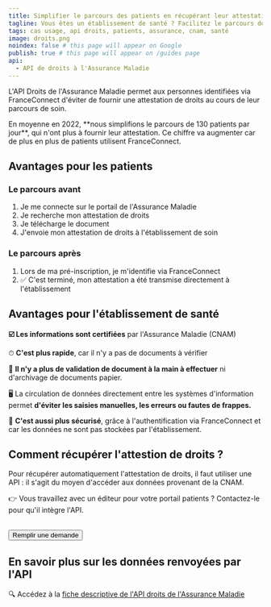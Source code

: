 ```yaml
---
title: Simplifier le parcours des patients en récupérant leur attestation de droits
tagline: Vous êtes un établissement de santé ? Facilitez le parcours de vos patients grâce à l'API de droits de l'Assurance Maladie
tags: cas usage, api droits, patients, assurance, cnam, santé
image: droits.png
noindex: false # this page will appear on Google
publish: true # this page will appear on /guides page
api:
  - API de droits à l'Assurance Maladie
---
```


L'API Droits de l'Assurance Maladie permet aux personnes identifiées via FranceConnect d'éviter de fournir une attestation de droits au cours de leur parcours de soin.

<Quote logo="/images/guides/aphp.jpeg" who='Assistance Publique - Hôpitaux de Paris'>
En moyenne en 2022, **nous simplifions le parcours de 130 patients par jour**, qui n'ont plus à fournir leur attestation. Ce chiffre va augmenter car de plus en plus de patients utilisent FranceConnect.
</Quote>

## Avantages pour les patients

### Le parcours avant

1. Je me connecte sur le portail de l'Assurance Maladie
2. Je recherche mon attestation de droits
3. Je télécharge le document
4. J'envoie mon attestation de droits à l'établissement de soin

### Le parcours après

1. Lors de ma pré-inscription, je m'identifie via FranceConnect
2. ✅ C'est terminé, mon attestation a été transmise directement à l'établissement

## Avantages pour l'établissement de santé

**☑️ Les informations sont certifiées** par l'Assurance Maladie (CNAM)

⏱ **C'est plus rapide**, car il n'y a pas de documents à vérifier

🔖 **Il n'y a plus de validation de document à la main à effectuer** ni d'archivage de documents papier.

🖥 La circulation de données directement entre les systèmes d'information permet **d'éviter les saisies manuelles, les erreurs ou fautes de frappes.**

🔐 **C'est aussi plus sécurisé**, grâce à l'authentification via FranceConnect et car les données ne sont pas stockées par l'établissement.

## Comment récupérer l'attestion de droits ?

Pour récupérer automatiquement l'attestation de droits, il faut utiliser une API : il s'agit du moyen d'accéder aux données provenant de la CNAM.

👉 Vous travaillez avec un éditeur pour votre portail patients ? Contactez-le pour qu'il intègre l'API.

<br/>
<Button href="https://datapass.api.gouv.fr/api-droits-cnam">Remplir une demande</Button>

## En savoir plus sur les données renvoyées par l'API

🔍 Accédez à la [fiche descriptive de l'API droits de l'Assurance Maladie](/les-api/api_ameli_droits_cnam#donnees)
